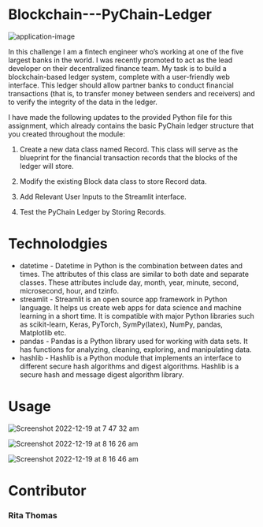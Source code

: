 # Blockchain---PyChain-Ledger

![application-image](https://user-images.githubusercontent.com/108632632/208317241-a9874b6a-c078-4f46-a422-a8d53781ae0b.png)

In this challenge I am a fintech engineer who’s working at one of the five largest banks in the world. I was recently promoted to act as the lead developer on their decentralized finance team. My task is to build a blockchain-based ledger system, complete with a user-friendly web interface. This ledger should allow partner banks to conduct financial transactions (that is, to transfer money between senders and receivers) and to verify the integrity of the data in the ledger.

I have made the following updates to the provided Python file for this assignment, which already contains the basic PyChain ledger structure that you created throughout the module:

1. Create a new data class named Record. This class will serve as the blueprint for the financial transaction records that the blocks of the ledger will store.

2. Modify the existing Block data class to store Record data.

3. Add Relevant User Inputs to the Streamlit interface.

4. Test the PyChain Ledger by Storing Records.

# Technolodgies 

- datetime - Datetime in Python is the combination between dates and times. The attributes of this class are similar to both date and separate classes. These attributes include day, month, year, minute, second, microsecond, hour, and tzinfo.
- streamlit - Streamlit is an open source app framework in Python language. It helps us create web apps for data science and machine learning in a short time. It is compatible with major Python libraries such as scikit-learn, Keras, PyTorch, SymPy(latex), NumPy, pandas, Matplotlib etc.
- pandas - Pandas is a Python library used for working with data sets. It has functions for analyzing, cleaning, exploring, and manipulating data.
- hashlib - Hashlib is a Python module that implements an interface to different secure hash algorithms and digest algorithms. Hashlib is a secure hash and message digest algorithm library. 

# Usage

![Screenshot 2022-12-19 at 7 47 32 am](https://user-images.githubusercontent.com/108632632/208318832-e43b33e2-c3db-45f6-a968-63a89c08fec6.png)

![Screenshot 2022-12-19 at 8 16 26 am](https://user-images.githubusercontent.com/108632632/208320054-0d1d93fd-13a0-49e9-9efe-3c146ddd8a49.png)

![Screenshot 2022-12-19 at 8 16 46 am](https://user-images.githubusercontent.com/108632632/208320059-a82d5a60-d535-4763-837b-6b8ccc175754.png)


# Contributor

### Rita Thomas
